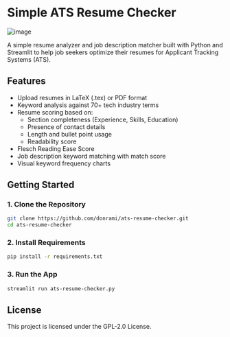 # Simple ATS Resume Checker
![image](https://github.com/user-attachments/assets/eb669cbd-2537-43ca-b73c-ad89ab3b2a44)

A simple resume analyzer and job description matcher built with Python and Streamlit to help job seekers optimize their resumes for Applicant Tracking Systems (ATS).

## Features

- Upload resumes in LaTeX (.tex) or PDF format
- Keyword analysis against 70+ tech industry terms
- Resume scoring based on:
  - Section completeness (Experience, Skills, Education)
  - Presence of contact details
  - Length and bullet point usage
  - Readability score
- Flesch Reading Ease Score
- Job description keyword matching with match score
- Visual keyword frequency charts

## Getting Started

### 1. Clone the Repository

```bash
git clone https://github.com/donrami/ats-resume-checker.git
cd ats-resume-checker
```

### 2. Install Requirements

```bash
pip install -r requirements.txt
```

### 3. Run the App

```bash
streamlit run ats-resume-checker.py
```

## License

This project is licensed under the GPL-2.0 License.
